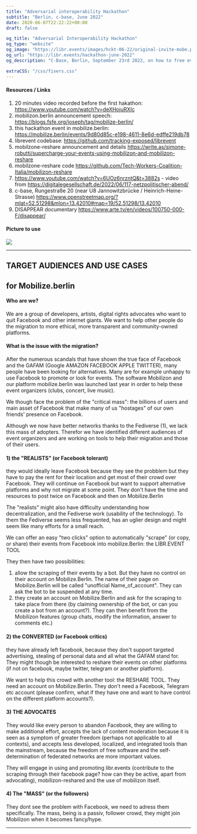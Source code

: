 ```yaml
---
title: "Adversarial interoperability Hackathon"
subtitle: "Berlin, c-base, June 2022"
date: 2020-06-07T22:22:22+00:00
draft: false

og_title: "Adversarial Interoperability Hackathon"
og_type: "website"
og_image: "https://libr.events/images/hckt-06-22/original-invite-mobe.png"
og_url: "https://libr.events/hackathon-june-2022"
og_description: "C-Base, Berlin, September 23rd 2022, on how to free events from the walled garden of Facebook"

extraCSS: "/css/fixers.css"
---
```



#### Resources / Links

1. 20 minutes video recorded before the first hakathon: https://www.youtube.com/watch?v=deXHojuRXIc
2. mobilizon.berlin announcement speech: https://blogs.fsfe.org/joseph/tag/mobilize-berlin/
3. this hackathon event in mobilize.berlin: https://mobilize.berlin/events/9d80d85c-e198-4611-8e6d-edffe219db78
4. librevent codebase: https://github.com/tracking-exposed/librevent
5. mobilzone-reshare announcement and details https://write.as/simone-robutti/supercharge-your-events-using-mobilizon-and-mobilizon-reshare
6. mobilzone-reshare code https://github.com/Tech-Workers-Coalition-Italia/mobilizon-reshare
7. https://www.youtube.com/watch?v=6UOz6nrzntQ&t=3882s - video from https://digitalegesellschaft.de/2022/06/117-netzpolitischer-abend/
8. c-base, Rungestraße 20 (near U8 Jannowitzbrücke / Heinrich-Heine-Strasse) https://www.openstreetmap.org/?mlat=52.51298&mlon=13.42010#map=19/52.51298/13.42010
9. DISAPPEAR documentary https://www.arte.tv/en/videos/100750-000-F/disappear/

#### Picture to use

<img src="/images/hckt-09-22/flyer-horizontal.png" />

---


## TARGET AUDIENCES AND USE CASES
## for Mobilize.berlin

#### Who are we? 
    
We are a group of developers, artists, digital rights advocates who want to quit Facebook and other internet giants. We want to help other people do the migration to more ethical, more transparent and community-owned platforms. 

#### What is the issue with the migration?

After the numerous scandals that have shown the true face of Facebook and the GAFAM (Google AMAZON FACEBOOK APPLE TWITTER), many people have been looking for alternatives.  Many are for example unhappy to use Facebook to promote or look for events. The software Mobilizon and our platform mobilize.berlin was launched last year in order to help these event organizers (clubs, concert, live music).

We though face the problem of the "critical mass": the billions of users and main asset of Facebook that make many of us "hostages" of our own friends' presence on Facebook. 

Although we now have better networks thanks to the Fediverse (1), we lack this mass of adopters. Therefor we have identified different audiences of event organizers and are working on tools to help their migration and those of their users.

#### 1) the "REALISTS" (or Facebook tolerant)

they would ideally leave Facebook because they see the probblem but they have to pay the rent for their location and get most of their crowd over Facebook.
They will continue on Facebook but want to support alternative platforms and why not migrate at some point. They don't have the time and resources to post twice on Facebook and then on Mobilize.Berlin

The "realists" might also have difficulty understanding how decentralization, and the Fediverse work (usability of the technology). To them the Fediverse seems less frequented, has an uglier design and might seem like many efforts for a small reach. 

We can offer an easy "two clicks" option to automatically "scrape" (or copy, or share) their events from Facebook into mobilize.Berlin: the LIBR.EVENT TOOL

They then have two possibilities:

1. allow the scraping of their events by a bot. But they have no control on their account on Mobilize.Berlin. The name of their page on Mobilize.Berlin will be called "unofficial Name_of_account". They can ask the bot to be suspended at any time.
2. they create an account on Mobilize.Berlin and ask for the scraping to take place from there (by claiming ownership of the bot, or can you create a bot from an account?). They can then benefit from the Mobilizon features (group chats, modify the information, answer to comments etc.)

#### 2) the CONVERTED (or Facebook critics)

they have already left facebook, because they don't support targeted advertising, stealing of personal data and all what the GAFAM stand for. They might though be interested to reshare their events on other platforms (if not on facebook, maybe twitter, telegram or another platform). 

We want to help this crowd with another tool: the RESHARE TOOL. They need an account on Mobilize.Berlin. They don't need a Facebook, Telegram etc account (please confirm, what if they have one and want to have control on the different platform accounts?).

#### 3) THE ADVOCATES

They would like every person to abandon Facebook, they are willing to make additional effort, accepts the lack of content moderation because it is seen as a symptom of greater freedom (perhaps not applicable to all contexts), and accepts less developed, localized, and integrated tools than the mainstream, because the freedom of free software and the self-determination of federated networks are more important values.

They will engage in using and promoting libr.events (contribute to the scraping through their facebook page? how can they be active, apart from advocating), mobilizon-reshared and the use of mobilizon itself. 

#### 4) The "MASS" (or the followers)

They dont see the problem with Facebook, we need to adress them specifically. The mass, being is a passiv, follower crowd, they might join Mobilizon when it becomes fancy/hype.

---

